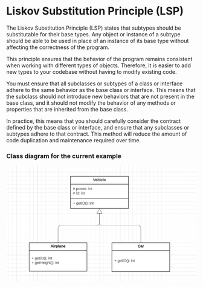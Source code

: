 # Liskov Substitution Principle (LSP)

The Liskov Substitution Principle (LSP) states that subtypes should be substitutable for their base types. Any object or instance of a subtype should be able to be used in place of an instance of its base type without affecting the correctness of the program.

This principle ensures that the behavior of the program remains consistent when working with different types of objects. Therefore, it is easier to add new types to your codebase without having to modify existing code.

You must ensure that all subclasses or subtypes of a class or interface adhere to the same behavior as the base class or interface. This means that the subclass should not introduce new behaviors that are not present in the base class, and it should not modify the behavior of any methods or properties that are inherited from the base class.

In practice, this means that you should carefully consider the contract defined by the base class or interface, and ensure that any subclasses or subtypes adhere to that contract. This method will reduce the amount of code duplication and maintenance required over time.


### Class diagram for the current example

![Class diagram for LSP](https://github.com/fx-biocoder/solid-in-cpp/blob/main/3%20-%20Liskov%20Substition%20Principle/Class%20diagram.png)
